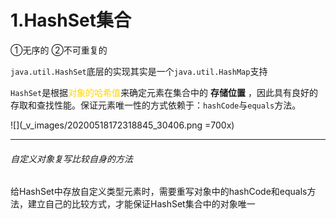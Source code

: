 # 1.HashSet集合
①无序的  ②不可重复的

`java.util.HashSet`底层的实现其实是一个`java.util.HashMap`支持

`HashSet`是根据<font color=gold>对象的哈希值</font>来确定元素在集合中的 **存储位置** ，因此具有良好的存取和查找性能。保证元素唯一性的方式依赖于：`hashCode`与`equals`方法。

![](_v_images/20200518172318845_30406.png =700x)

***
###### 自定义对象复写比较自身的方法
给HashSet中存放自定义类型元素时，需要重写对象中的hashCode和equals方法，建立自己的比较方式，才能保证HashSet集合中的对象唯一
